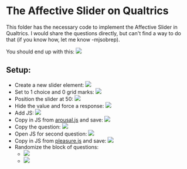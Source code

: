 # The Affective Slider on Qualtrics

This folder has the necessary code to implement the Affective Slider in Qualtrics.
I would share the questions directly, but can't find a way to do that (if you
know how, let me know -mjsobrep).

You should end up with this: ![](instruction_images/qualtrics_demo.png)

## Setup:
- Create a new slider element: ![](instruction_images/make_slider.png)
- Set to 1 choice and 0 grid marks: ![](instruction_images/choices_grid.png)
- Position the slider at 50: ![](instruction_images/set_slider.png)
- Hide the value and force a response: ![](instruction_images/hideVal_forceResp.png)
- Add JS: ![](instruction_images/add_js.png)
- Copy in JS from [arousal.js](arousal.js) and save: ![](instruction_images/copy_js.png)
- Copy the question: ![](instruction_images/copyQ.png)
- Open JS for second question: ![](instruction_images/second_js.png)
- Copy in JS from [pleasure.js](pleasure.js) and save: ![](instruction_images/copyjs2.png)
- Randomize the block of questions: 
  - ![](instruction_images/randomize.png)
  - ![](instruction_images/randomize2.png)
